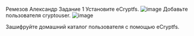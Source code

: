 Ремезов Александр
Задание 1
Установите eCryptfs.
![image](https://github.com/Dryid1984/ELK/assets/152690390/00514b17-bc45-4c76-9cdf-ce9175337fab)
Добавьте пользователя cryptouser.
![image](https://github.com/Dryid1984/ELK/assets/152690390/d76a289c-5d55-4469-9e67-c8f293ba6f06)

Зашифруйте домашний каталог пользователя с помощью eCryptfs.
